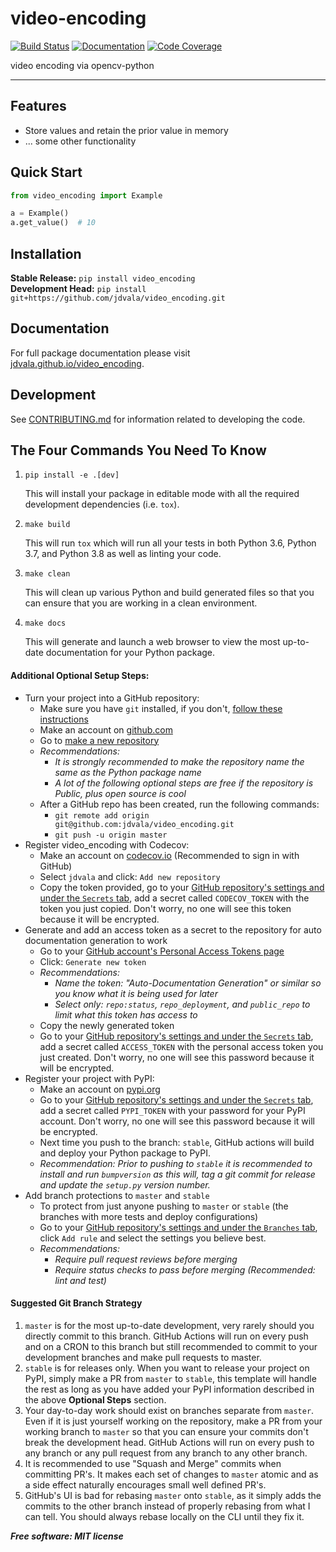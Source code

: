 # video-encoding

[![Build Status](https://github.com/jdvala/video_encoding/workflows/Build%20Master/badge.svg)](https://github.com/jdvala/video_encoding/actions)
[![Documentation](https://github.com/jdvala/video_encoding/workflows/Documentation/badge.svg)](https://jdvala.github.io/video_encoding)
[![Code Coverage](https://codecov.io/gh/jdvala/video_encoding/branch/master/graph/badge.svg)](https://codecov.io/gh/jdvala/video_encoding)

video encoding via opencv-python

---

## Features
* Store values and retain the prior value in memory
* ... some other functionality

## Quick Start
```python
from video_encoding import Example

a = Example()
a.get_value()  # 10
```

## Installation
**Stable Release:** `pip install video_encoding`<br>
**Development Head:** `pip install git+https://github.com/jdvala/video_encoding.git`

## Documentation
For full package documentation please visit [jdvala.github.io/video_encoding](https://jdvala.github.io/video_encoding).

## Development
See [CONTRIBUTING.md](CONTRIBUTING.md) for information related to developing the code.

## The Four Commands You Need To Know
1. `pip install -e .[dev]`

    This will install your package in editable mode with all the required development
    dependencies (i.e. `tox`).

2. `make build`

    This will run `tox` which will run all your tests in both Python 3.6, Python 3.7,
    and Python 3.8 as well as linting your code.

3. `make clean`

    This will clean up various Python and build generated files so that you can ensure
    that you are working in a clean environment.

4. `make docs`

    This will generate and launch a web browser to view the most up-to-date
    documentation for your Python package.

#### Additional Optional Setup Steps:
* Turn your project into a GitHub repository:
  * Make sure you have `git` installed, if you don't, [follow these instructions](https://git-scm.com/book/en/v2/Getting-Started-Installing-Git)
  * Make an account on [github.com](https://github.com)
  * Go to [make a new repository](https://github.com/new)
  * _Recommendations:_
    * _It is strongly recommended to make the repository name the same as the Python
    package name_
    * _A lot of the following optional steps are *free* if the repository is Public,
    plus open source is cool_
  * After a GitHub repo has been created, run the following commands:
    * `git remote add origin git@github.com:jdvala/video_encoding.git`
    * `git push -u origin master`
* Register video_encoding with Codecov:
  * Make an account on [codecov.io](https://codecov.io)
  (Recommended to sign in with GitHub)
  * Select `jdvala` and click: `Add new repository`
  * Copy the token provided, go to your [GitHub repository's settings and under the `Secrets` tab](https://github.com/jdvala/video_encoding/settings/secrets),
  add a secret called `CODECOV_TOKEN` with the token you just copied.
  Don't worry, no one will see this token because it will be encrypted.
* Generate and add an access token as a secret to the repository for auto documentation
generation to work
  * Go to your [GitHub account's Personal Access Tokens page](https://github.com/settings/tokens)
  * Click: `Generate new token`
  * _Recommendations:_
    * _Name the token: "Auto-Documentation Generation" or similar so you know what it
    is being used for later_
    * _Select only: `repo:status`, `repo_deployment`, and `public_repo` to limit what
    this token has access to_
  * Copy the newly generated token
  * Go to your [GitHub repository's settings and under the `Secrets` tab](https://github.com/jdvala/video_encoding/settings/secrets),
  add a secret called `ACCESS_TOKEN` with the personal access token you just created.
  Don't worry, no one will see this password because it will be encrypted.
* Register your project with PyPI:
  * Make an account on [pypi.org](https://pypi.org)
  * Go to your [GitHub repository's settings and under the `Secrets` tab](https://github.com/jdvala/video_encoding/settings/secrets),
  add a secret called `PYPI_TOKEN` with your password for your PyPI account.
  Don't worry, no one will see this password because it will be encrypted.
  * Next time you push to the branch: `stable`, GitHub actions will build and deploy
  your Python package to PyPI.
  * _Recommendation: Prior to pushing to `stable` it is recommended to install and run
  `bumpversion` as this will,
  tag a git commit for release and update the `setup.py` version number._
* Add branch protections to `master` and `stable`
    * To protect from just anyone pushing to `master` or `stable` (the branches with
    more tests and deploy
    configurations)
    * Go to your [GitHub repository's settings and under the `Branches` tab](https://github.com/jdvala/video_encoding/settings/branches), click `Add rule` and select the
    settings you believe best.
    * _Recommendations:_
      * _Require pull request reviews before merging_
      * _Require status checks to pass before merging (Recommended: lint and test)_

#### Suggested Git Branch Strategy
1. `master` is for the most up-to-date development, very rarely should you directly
commit to this branch. GitHub Actions will run on every push and on a CRON to this
branch but still recommended to commit to your development branches and make pull
requests to master.
2. `stable` is for releases only. When you want to release your project on PyPI, simply
make a PR from `master` to `stable`, this template will handle the rest as long as you
have added your PyPI information described in the above **Optional Steps** section.
3. Your day-to-day work should exist on branches separate from `master`. Even if it is
just yourself working on the repository, make a PR from your working branch to `master`
so that you can ensure your commits don't break the development head. GitHub Actions
will run on every push to any branch or any pull request from any branch to any other
branch.
4. It is recommended to use "Squash and Merge" commits when committing PR's. It makes
each set of changes to `master` atomic and as a side effect naturally encourages small
well defined PR's.
5. GitHub's UI is bad for rebasing `master` onto `stable`, as it simply adds the
commits to the other branch instead of properly rebasing from what I can tell. You
should always rebase locally on the CLI until they fix it.


***Free software: MIT license***
